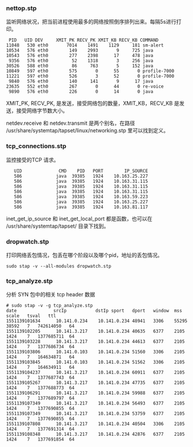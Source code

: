 
### nettop.stp

监听网络状况，把当前进程使用最多的网络按照倒序排列出来。每隔5s进行打印。

```
 PID   UID DEV     XMIT_PK RECV_PK XMIT_KB RECV_KB COMMAND
11048   530 eth0       7014    1491    1129     181 sm-alert
10534   576 eth0        149    2993       9     725 java
10543   576 eth0        277    2398      17     478 java
 9356   576 eth0         52    1318       3     256 java
30526   588 eth0         86     763       5     152 java
10849   597 eth0        575       0      55       0 profile-7000
11221   597 eth0        526       3      52       0 profile-7000
 9840   576 eth0        140     141       9      17 java
23635   552 eth0        267       0      44       0 re-voice
 9890   576 eth0        226       0      14       0 java
 ```

 XMIT_PK, RECV_PK, 是发送，接受网络包的数量，XMIT_KB，RECV_KB 是发送，接受网络字节数大小。
 
 netdev.receive  和 netdev.transmit 是两个别名，在路径 /usr/share/systemtap/tapset/linux/networking.stp 里可以找到定义。 

### tcp_connections.stp

监控接受的TCP 请求。

```
   UID              CMD    PID   PORT        IP_SOURCE
   586             java  39385   1924    10.163.25.227
   586             java  39385   1924    10.163.31.115
   586             java  39385   1924    10.163.31.115
   586             java  39385   1924    10.163.31.115
   586             java  39385   1924    10.163.59.223
   586             java  39385   1924    10.163.25.227
   586             java  39385   1924    10.163.81.117

```
inet_get_ip_source 和 inet_get_local_port 都是函数，也可以在 /usr/share/systemtap/tapset/ 目录下找到。

### dropwatch.stp

打印网络丢包情况，包丢在哪个阶段以及哪个pid，地址的丢包情况。

```
sudo stap -v --all-modules dropwatch.stp
```
### tcp_analyze.stp

分析 SYN 包中的相关 tcp header 数据


```
# sudo stap -v -g tcp_analyze.stp
date	          srcIp	          dstIp	sport	dport	window	mss	scale	tsval	ttl
1551139101634	   10.141.0.234	   10.141.0.234	48941	3306	55295	38592	7	742614050	64
1551139102205	   10.141.3.217	   10.141.0.234	40635	6377	2105	1424	7	1377685711	64
1551139103228	   10.141.3.217	   10.141.0.234	44613	6377	2105	1424	7	1377686734	64
1551139103806	   10.141.0.103	   10.141.0.234	51560	3306	2105	1424	7	164634871	64
1551139103845	   10.141.0.103	   10.141.0.234	51562	3306	2105	1424	7	164634911	64
1551139104237	   10.141.3.217	   10.141.0.234	60911	6377	2105	1424	7	1377687743	64
1551139105267	   10.141.3.217	   10.141.0.234	47735	6377	2105	1424	7	1377688773	64
1551139106291	   10.141.3.217	   10.141.0.234	59988	6377	2105	1424	7	1377689797	64
1551139107349	   10.141.3.217	   10.141.0.234	56493	6377	2105	1424	7	1377690855	64
1551139107349	   10.141.3.217	   10.141.0.234	53759	6377	2105	1424	7	1377690855	64
1551139107808	   10.141.3.217	   10.141.0.234	40504	3306	2105	1424	7	1377691314	64
1551139108348	   10.141.3.217	   10.141.0.234	42876	6377	2105	1424	7	1377691854	64
```
